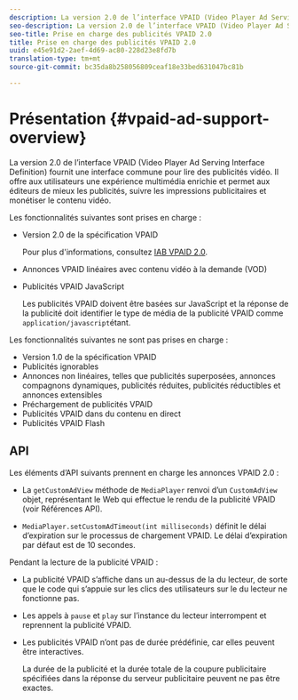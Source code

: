 ```yaml
---
description: La version 2.0 de l’interface VPAID (Video Player Ad Serving Interface Definition) fournit une interface commune pour lire des publicités vidéo. Il offre aux utilisateurs une expérience multimédia enrichie et permet aux éditeurs de mieux les publicités, suivre les impressions publicitaires et monétiser le contenu vidéo.
seo-description: La version 2.0 de l’interface VPAID (Video Player Ad Serving Interface Definition) fournit une interface commune pour lire des publicités vidéo. Il offre aux utilisateurs une expérience multimédia enrichie et permet aux éditeurs de mieux les publicités, suivre les impressions publicitaires et monétiser le contenu vidéo.
seo-title: Prise en charge des publicités VPAID 2.0
title: Prise en charge des publicités VPAID 2.0
uuid: e45e91d2-2aef-4d69-ac80-228d23e8fd7b
translation-type: tm+mt
source-git-commit: bc35da8b258056809ceaf18e33bed631047bc81b

---
```



# Présentation {#vpaid-ad-support-overview}

La version 2.0 de l’interface VPAID (Video Player Ad Serving Interface Definition) fournit une interface commune pour lire des publicités vidéo. Il offre aux utilisateurs une expérience multimédia enrichie et permet aux éditeurs de mieux les publicités, suivre les impressions publicitaires et monétiser le contenu vidéo.

Les fonctionnalités suivantes sont prises en charge :

* Version 2.0 de la spécification VPAID

   Pour plus d&#39;informations, consultez [IAB VPAID 2.0](https://www.iab.com/wp-content/uploads/2015/06/VPAID_2_0_Final_04-10-2012.pdf).
* Annonces VPAID linéaires avec contenu vidéo à la demande (VOD)
* Publicités VPAID JavaScript

   Les publicités VPAID doivent être basées sur JavaScript et la réponse de la publicité doit identifier le type de média de la publicité VPAID comme `application/javascript`étant.

Les fonctionnalités suivantes ne sont pas prises en charge :

* Version 1.0 de la spécification VPAID
* Publicités ignorables
* Annonces non linéaires, telles que publicités superposées, annonces compagnons dynamiques, publicités réduites, publicités réductibles et annonces extensibles
* Préchargement de publicités VPAID
* Publicités VPAID dans du contenu en direct
* Publicités VPAID Flash

## API

Les éléments d’API suivants prennent en charge les annonces VPAID 2.0 :

* La `getCustomAdView` méthode de `MediaPlayer` renvoi d’un `CustomAdView` objet, représentant le Web qui effectue le rendu de la publicité VPAID (voir Références [](https://help.adobe.com/en_US/primetime/api/psdk/javadoc/index.html)API).

* `MediaPlayer.setCustomAdTimeout(int milliseconds)` définit le délai d’expiration sur le processus de chargement VPAID. Le délai d’expiration par défaut est de 10 secondes.

Pendant la lecture de la publicité VPAID :

* La publicité VPAID s’affiche dans un   au-dessus de la  du lecteur, de sorte que le code qui s’appuie sur les clics des utilisateurs sur le du lecteur ne fonctionne pas.
* Les appels à `pause` et `play` sur l’instance du lecteur interrompent et reprennent la publicité VPAID.

* Les publicités VPAID n’ont pas de durée prédéfinie, car elles peuvent être interactives.

   La durée de la publicité et la durée totale de la coupure publicitaire spécifiées dans la réponse du serveur publicitaire peuvent ne pas être exactes.